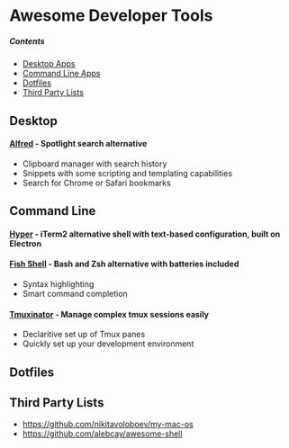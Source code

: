 # Awesome Developer Tools

##### Contents
- [Desktop Apps](#desktop)
- [Command Line Apps](#command-line)
- [Dotfiles](#dotfiles)
- [Third Party Lists](#third-party-lists)

## Desktop

#### [Alfred](https://www.alfredapp.com/) - Spotlight search alternative

  - Clipboard manager with search history
  - Snippets with some scripting and templating capabilities
  - Search for Chrome or Safari bookmarks

## Command Line

#### [Hyper](https://hyper.is/) - iTerm2 alternative shell with text-based configuration, built on Electron

#### [Fish Shell](https://fishshell.com/) - Bash and Zsh alternative with batteries included

  - Syntax highlighting
  - Smart command completion

#### [Tmuxinator](https://github.com/tmuxinator/tmuxinator) - Manage complex tmux sessions easily

  - Declaritive set up of Tmux panes
  - Quickly set up your development environment

## Dotfiles

## Third Party Lists

  - https://github.com/nikitavoloboev/my-mac-os
  - https://github.com/alebcay/awesome-shell


